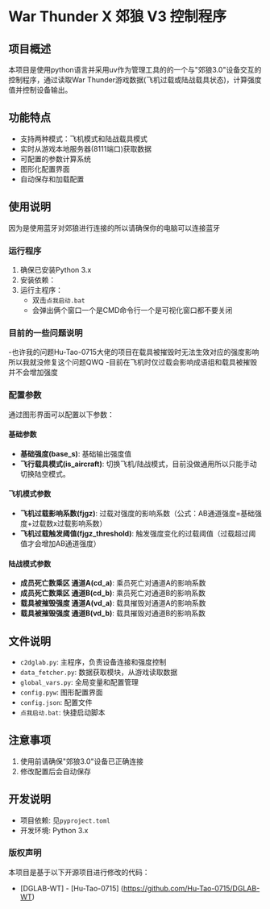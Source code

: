 # War Thunder X 郊狼 V3 控制程序

## 项目概述
本项目是使用python语言并采用uv作为管理工具的的一个与"郊狼3.0"设备交互的控制程序，通过读取War Thunder游戏数据(飞机过载或陆战载具状态)，计算强度值并控制设备输出。

## 功能特点
- 支持两种模式：飞机模式和陆战载具模式
- 实时从游戏本地服务器(8111端口)获取数据
- 可配置的参数计算系统
- 图形化配置界面
- 自动保存和加载配置

## 使用说明
因为是使用蓝牙对郊狼进行连接的所以请确保你的电脑可以连接蓝牙
### 运行程序
1. 确保已安装Python 3.x
2. 安装依赖：
3. 运行主程序：
   - 双击`点我启动.bat`
   - 会弹出俩个窗口一个是CMD命令行一个是可视化窗口都不要关闭
### 目前的一些问题说明
-也许我的问题Hu-Tao-0715大佬的项目在载具被摧毁时无法生效对应的强度影响所以我就没修复这个问题QWQ
-目前在飞机时仅过载会影响成语组和载具被摧毁并不会增加强度


### 配置参数
通过图形界面可以配置以下参数：

#### 基础参数
- **基础强度(base_s)**: 基础输出强度值
- **飞行载具模式(is_aircraft)**: 切换飞机/陆战模式，目前没做通用所以只能手动切换陆空模式。

#### 飞机模式参数
- **飞机过载影响系数(fjgz)**: 过载对强度的影响系数（公式：AB通道强度=基础强度+过载数x过载影响系数）
- **飞机过载触发阈值(fjgz_threshold)**: 触发强度变化的过载阈值（过载超过阈值才会增加AB通道强度）

#### 陆战模式参数
- **成员死亡数乘区 通道A(cd_a)**: 乘员死亡对通道A的影响系数
- **成员死亡数乘区 通道B(cd_b)**: 乘员死亡对通道B的影响系数
- **载具被摧毁强度 通道A(vd_a)**: 载具摧毁对通道A的影响系数
- **载具被摧毁强度 通道B(vd_b)**: 载具摧毁对通道B的影响系数

## 文件说明
- `c2dglab.py`: 主程序，负责设备连接和强度控制
- `data_fetcher.py`: 数据获取模块，从游戏读取数据
- `global_vars.py`: 全局变量和配置管理
- `config.pyw`: 图形配置界面
- `config.json`: 配置文件
- `点我启动.bat`: 快捷启动脚本

## 注意事项
1. 使用前请确保"郊狼3.0"设备已正确连接
2. 修改配置后会自动保存

## 开发说明
- 项目依赖: 见`pyproject.toml`
- 开发环境: Python 3.x

### 版权声明
本项目是基于以下开源项目进行修改的代码：
- [DGLAB-WT] - [Hu-Tao-0715] (https://github.com/Hu-Tao-0715/DGLAB-WT)
